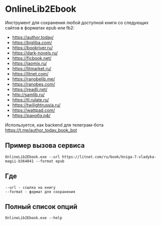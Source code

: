 # OnlineLib2Ebook
Инструмент для сохранения любой доступной книги со следующих сайтов в форматах epub или fb2:
* https://author.today/
* https://bigliba.com/
* https://bookriver.ru/
* https://dark-novels.ru/
* https://ficbook.net/
* https://jaomix.ru/
* https://litmarket.ru/
* https://litnet.com/
* https://ranobelib.me/
* https://ranobes.com/
* https://readli.net/
* http://samlib.ru/
* https://tl.rulate.ru/
* https://twilightrussia.ru/
* https://wattpad.com/
* https://ранобэ.рф/

Используется, как backend для телеграм-бота https://t.me/author_today_book_bot

## Пример вызова сервиса
```
OnlineLib2Ebook.exe --url https://litnet.com/ru/book/kniga-7-vladyka-magii-b364041 --format epub
```

## Где 
```
--url - ссылка на книгу
--format - формат для сохранения
```

## Полный список опций 

```
OnlineLib2Ebook.exe --help
```
